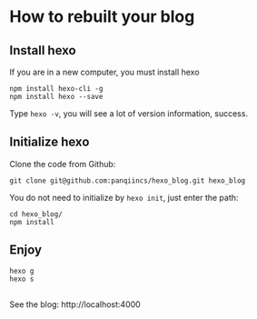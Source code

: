 # How to rebuilt your blog

## Install hexo

If you are in a new computer, you must install hexo

```
npm install hexo-cli -g
npm install hexo --save
```

Type `hexo -v`, you will see a lot of version information, success.

## Initialize hexo

Clone the code from Github:

```
git clone git@github.com:panqiincs/hexo_blog.git hexo_blog
```

You do not need to initialize by `hexo init`, just enter the path:

```
cd hexo_blog/
npm install
```

## Enjoy

```
hexo g
hexo s
```

## 

See the blog: http://localhost:4000

